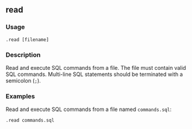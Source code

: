 ## read

### Usage

```text
.read [filename]
```

### Description

Read and execute SQL commands from a file. The file must contain valid SQL commands.
Multi-line SQL statements should be terminated with a semicolon (`;`).

### Examples

Read and execute SQL commands from a file named `commands.sql`:

```text
.read commands.sql
```
